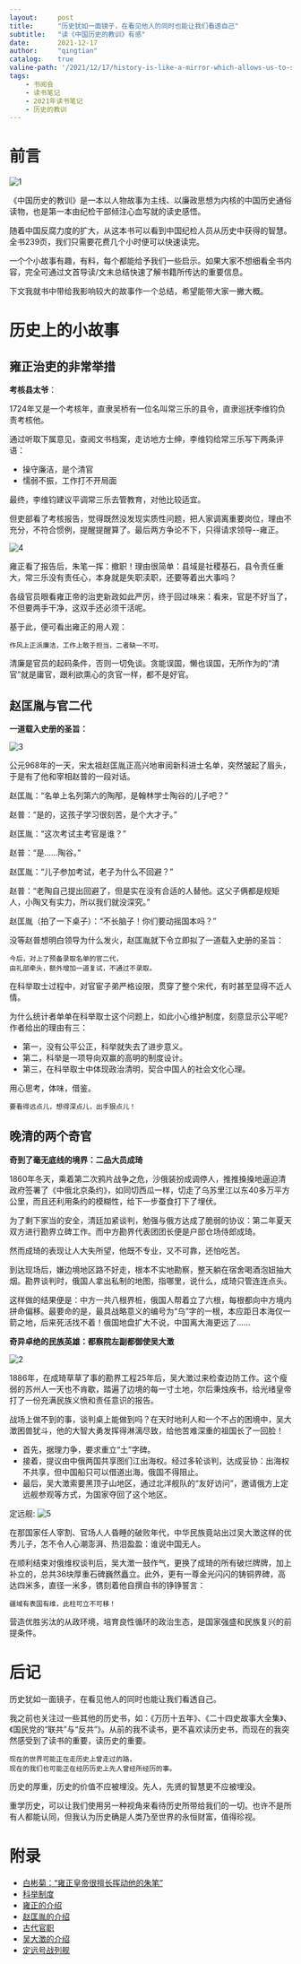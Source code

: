 ```yaml
---
layout:     post
title:      "历史犹如一面镜子，在看见他人的同时也能让我们看透自己"
subtitle:   "读《中国历史的教训》有感"
date:       2021-12-17
author:     "qingtian"
catalog:    true
valine-path: '/2021/12/17/history-is-like-a-mirror-which-allows-us-to-see-through-ourselves-while-seeing-others/'
tags:
    - 书阅会
    - 读书笔记
    - 2021年读书笔记
    - 历史的教训
---
```


# 前言

![1](/img/20211217/1.jpg)

《中国历史的教训》是一本以人物故事为主线、以廉政思想为内核的中国历史通俗读物，也是第一本由纪检干部倾注心血写就的读史感悟。

随着中国反腐力度的扩大，从这本书可以看到中国纪检人员从历史中获得的智慧。全书239页，我们只需要花费几个小时便可以快速读完。

一个个小故事有趣，有料，每个都能给予我们一些启示。如果大家不想细看全书内容，完全可通过文首导读/文末总结快速了解书籍所传达的重要信息。

下文我就书中带给我影响较大的故事作一个总结，希望能带大家一撇大概。

# 历史上的小故事

## 雍正治吏的非常举措

**考核县太爷**：

1724年又是一个考核年，直隶吴桥有一位名叫常三乐的县令，直隶巡抚李维钧负责考核他。

通过听取下属意见，查阅文书档案，走访地方士绅，李维钧给常三乐写下两条评语：

- 操守廉洁，是个清官
- 懦弱不振，工作打不开局面

最终，李维钧建议平调常三乐去管教育，对他比较适宜。

但吏部看了考核报告，觉得既然没发现实质性问题，把人家调离重要岗位，理由不充分，不符合惯例，提醒提醒算了。最后两方争论不下，只得请求领导--雍正。

![4](/img/20211217/4.jpg)

雍正看了报告后，朱笔一挥：撤职！理由很简单：县域是社稷基石，县令责任重大，常三乐没有责任心，本身就是失职渎职，还要等着出大事吗？

各级官员眼看雍正帝的治吏新政如此严厉，终于回过味来：看来，官是不好当了，不但要两手干净，这双手还必须干活呢。

基于此，便可看出雍正的用人观：

```
作风上正派廉洁，工作上敢于担当，二者缺一不可。
```

清廉是官员的起码条件，否则一切免谈。贪能误国，懒也误国，无所作为的“清官”就是庸官，跟利欲熏心的贪官一样，都不是好官。

## 赵匡胤与官二代

**一道载入史册的圣旨：**

![3](/img/20211217/3.jpg)

公元968年的一天，宋太祖赵匡胤正高兴地审阅新科进士名单，突然皱起了眉头，于是有了他和宰相赵普的一段对话。

赵匡胤：“名单上名列第六的陶邴，是翰林学士陶谷的儿子吧？”

赵普：“是的，这孩子学习很刻苦，是个大才子。”

赵匡胤：“这次考试主考官是谁？”

赵普：“是......陶谷。”

赵匡胤：“儿子参加考试，老子为什么不回避？”

赵普：“老陶自己提出回避了，但是实在没有合适的人替他。这父子俩都是规矩人，小陶又有实力，所以我们就没深究。”

赵匡胤（拍了一下桌子）：“不长脑子！你们要动摇国本吗？”

没等赵普想明白领导为什么发火，赵匡胤就下令立即拟了一道载入史册的圣旨：

```
今后，对上了预备录取名单的官二代，
由礼部牵头，额外增加一道复试，不通过不录取。
```

在科举取士过程中，对官宦子弟严格设限，贯穿了整个宋代，有时甚至显得不近人情。

为什么统计者单单在科举取士这个问题上，如此小心维护制度，刻意显示公平呢? 作者给出的理由有三：

- 第一，没有公平公正，科举就失去了进步意义。
- 第二，科举是一项导向双赢的高明的制度设计。
- 第三，在科举取士中体现政治清明，契合中国人的社会文化心理。

用心思考，体味，借鉴。

```
要看得远点儿，想得深点儿，出手狠点儿！
```

## 晚清的两个奇官

**奇到了毫无底线的境界：二品大员成琦**

1860年冬天，乘着第二次鸦片战争之危，沙俄装扮成调停人，推推搡搡地逼迫清政府签署了《中俄北京条约》，如同切西瓜一样，切走了乌苏里江以东40多万平方公里，而且还利用条约的模糊性，给下一步蚕食打下了埋伏。

为了剩下家当的安全，清廷加紧谈判，勉强与俄方达成了脆弱的协议：第二年夏天双方进行勘界立碑工作。而中方勘界代表团团长便是户部仓场侍郎成琦。

然而成琦的表现让人大失所望，他既不专业，又不可靠，还怕吃苦。

到达现场后，嫌边境地区路不好走，根本不实地勘察，整天躺在宿舍喝酒泡妞抽大烟。勘界谈判时，俄国人拿出私制的地图，指哪里，说什么，成琦只管连连点头。

这样做的结果便是：中方一共八根界桩，俄国人帮着立了六根，每根都向中方境内拼命偏移。最要命的是，最具战略意义的编号为“乌”字的一根，本应距日本海仅一箭之地，后来死活找不着！俄国地盘扩大不说，中国离大海更远了......

**奇异卓绝的民族英雄：都察院左副都御使吴大澂**

![2](/img/20211217/2.jpg)

1886年，在成琦草草了事的勘界工程25年后，吴大澂过来检查边防工作。这个瘦弱的苏州人一天也不肯歇，踏遍了边境的每一寸土地，尔后秉烛疾书，给光绪皇帝打了一份充满民族义愤和责任意识的报告。

战场上做不到的事，谈判桌上能做到吗？在天时地利人和一个不占的困境中，吴大澂困兽犹斗，他的大智大勇发挥得淋漓尽致，给他苦难深重的祖国长了一回脸！

- 首先，据理力争，要求重立“土”字碑。
- 接着，提议由中俄两国共享图们江出海权。经过多轮谈判，达成妥协：出海权不共享，但中国船只可以借道出海，俄国不得阻止。
- 最后，吴大澂索要黑顶子山地区，通过北洋舰队的“友好访问”，邀请俄方上定远舰参观等方式，为国家夺回了这个地区。

定远舰:
![5](/img/20211217/5.jpg)

在那国家任人宰割、官场人人昏睡的破败年代，中华民族竟站出过吴大澂这样的优秀儿子，怎不令人心潮澎湃、热泪盈盈：谁说中国无人。

在顺利结束对俄维权谈判后，吴大澂一鼓作气，更换了成琦的所有破烂牌牌，加上补立的，总共36块厚重石碑巍然矗立。此外，更有一尊金光闪闪的铸铜界碑，高达四米多，直径一米多，镌刻着他自撰自书的铮铮誓言：

```
疆域有表国有维，此柱可立不可移！
```

营造优胜劣汰的从政环境，培育良性循环的政治生态，是国家强盛和民族复兴的前提条件。

# 后记

历史犹如一面镜子，在看见他人的同时也能让我们看透自己。

我之前也关注过一些其他的历史书，如：《万历十五年》、《二十四史故事大全集》、《国民党的“联共”与“反共”》。从前的我不读书，更不喜欢读历史书，而现在的我突然感受到了读书的重要，读历史的重要。

```
现在的世界可能正在走历史上曾走过的路，
现在的我们也可能正在经历历史上先人曾经所经历的事。
```

历史的厚重，历史的价值不应被埋没。先人，先贤的智慧更不应被埋没。

重学历史，可以让我们使用另一种视角来看待历史所带给我们的一切。也许不是所有人都能认同，但我认为历史确是人类乃至世界的永恒财富，值得珍视。

# 附录

- [白彬菊：“雍正皇帝很擅长挥动他的朱笔”](https://www.guancha.cn/beatricesbartlett/2018_05_01_455405_s.shtml)
- [科举制度](https://baike.baidu.com/item/%E7%A7%91%E4%B8%BE%E5%88%B6%E5%BA%A6)
- [雍正的介绍](https://baike.baidu.com/item/%E7%88%B1%E6%96%B0%E8%A7%89%E7%BD%97%C2%B7%E8%83%A4%E7%A6%9B/2163158?fromtitle=%E9%9B%8D%E6%AD%A3&fromid=20847039)
- [赵匡胤的介绍](https://baike.baidu.com/item/%E8%B5%B5%E5%8C%A1%E8%83%A4/61716)
- [古代官职](https://baike.baidu.com/item/%E5%8F%A4%E4%BB%A3%E5%AE%98%E8%81%8C/1602334)
- [吴大澂的介绍](https://baike.baidu.com/item/%E5%90%B4%E5%A4%A7%E6%BE%82/7026912)
- [定远号战列舰](https://baike.baidu.com/item/%E5%AE%9A%E8%BF%9C%E5%8F%B7%E6%88%98%E5%88%97%E8%88%B0/1547774?fromtitle=%E5%AE%9A%E8%BF%9C%E5%8F%B7&fromid=2698629)

